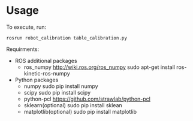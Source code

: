 # Usage

To execute, run:
```
rosrun robot_calibration table_calibration.py
```
Requirments:
* ROS additional packages
  * ros_numpy http://wiki.ros.org/ros_numpy sudo apt-get install ros-kinetic-ros-numpy
* Python packages
  * numpy sudo pip install numpy
  * scipy sudo pip install scipy
  * python-pcl https://github.com/strawlab/python-pcl
  * sklearn(optional) sudo pip install sklean
  * matplotlib(optional) sudo pip install matplotlib
